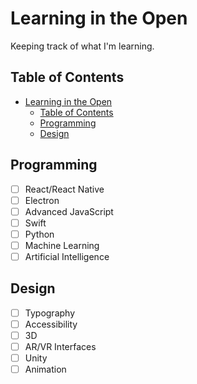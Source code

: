 # Learning in the Open

Keeping track of what I'm learning.

## Table of Contents

- [Learning in the Open](#learning-in-the-open)
  - [Table of Contents](#table-of-contents)
  - [Programming](#programming)
  - [Design](#design)

## Programming

- [ ] React/React Native
- [ ] Electron
- [ ] Advanced JavaScript
- [ ] Swift
- [ ] Python
- [ ] Machine Learning
- [ ] Artificial Intelligence

## Design

- [ ] Typography
- [ ] Accessibility
- [ ] 3D
- [ ] AR/VR Interfaces
- [ ] Unity
- [ ] Animation

<!-- ## Writing -->

<!-- ## Personal Finance & Investing -->